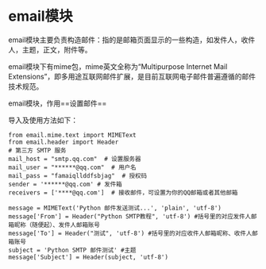 # **email模块**

email模块主要负责构造邮件：指的是邮箱页面显示的一些构造，如发件人，收件人，主题，正文，附件等。

email模块下有mime包，mime英文全称为“Multipurpose Internet Mail Extensions”，即多用途互联网邮件扩展，是目前互联网电子邮件普遍遵循的邮件技术规范。

email模块，作用==设置邮件==

导入及使用方法如下：

```
from email.mime.text import MIMEText
from email.header import Header
# 第三方 SMTP 服务
mail_host = "smtp.qq.com"  # 设置服务器
mail_user = "******@qq.com"  # 用户名
mail_pass = "famaiqllddfsbjag"  # 授权码
sender = '******@qq.com' # 发件箱
receivers = ['****@qq.com']  # 接收邮件，可设置为你的QQ邮箱或者其他邮箱

message = MIMEText('Python 邮件发送测试...', 'plain', 'utf-8')
message['From'] = Header("Python SMTP教程", 'utf-8') #括号里的对应发件人邮箱昵称（随便起）、发件人邮箱账号
message['To'] = Header("测试", 'utf-8') #括号里的对应收件人邮箱昵称、收件人邮箱账号
subject = 'Python SMTP 邮件测试' #主题
message['Subject'] = Header(subject, 'utf-8')
```



